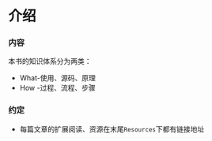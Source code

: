 # 介绍
### 内容
本书的知识体系分为两类：

* What-使用、源码、原理
* How -过程、流程、步骤

### 约定
* 每篇文章的扩展阅读、资源在末尾`Resources`下都有链接地址